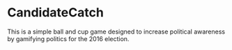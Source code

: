 # CandidateCatch

This is a simple ball and cup game designed to increase political awareness by gamifying politics for the 2016 election.